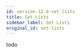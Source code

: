 ```yaml
---
id: version-12.0-set-lists
title: Set Lists
sidebar_label: Set Lists
original_id: set-lists
---
```


todo
